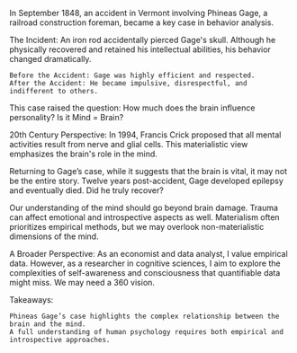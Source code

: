 In September 1848, an accident in Vermont involving Phineas Gage, a railroad construction foreman, became a key case in behavior analysis.

The Incident: An iron rod accidentally pierced Gage's skull. Although he physically recovered and retained his intellectual abilities, his behavior changed dramatically.

    Before the Accident: Gage was highly efficient and respected.
    After the Accident: He became impulsive, disrespectful, and indifferent to others.

This case raised the question: How much does the brain influence personality? Is it Mind = Brain?

20th Century Perspective: In 1994, Francis Crick proposed that all mental activities result from nerve and glial cells. This materialistic view emphasizes the brain's role in the mind.

Returning to Gage’s case, while it suggests that the brain is vital, it may not be the entire story. Twelve years post-accident, Gage developed epilepsy and eventually died. Did he truly recover?

Our understanding of the mind should go beyond brain damage. Trauma can affect emotional and introspective aspects as well. Materialism often prioritizes empirical methods, but we may overlook non-materialistic dimensions of the mind.

A Broader Perspective: As an economist and data analyst, I value empirical data. However, as a researcher in cognitive sciences, I aim to explore the complexities of self-awareness and consciousness that quantifiable data might miss. We may need a 360 vision. 

Takeaways:

    Phineas Gage’s case highlights the complex relationship between the brain and the mind.
    A full understanding of human psychology requires both empirical and introspective approaches.
